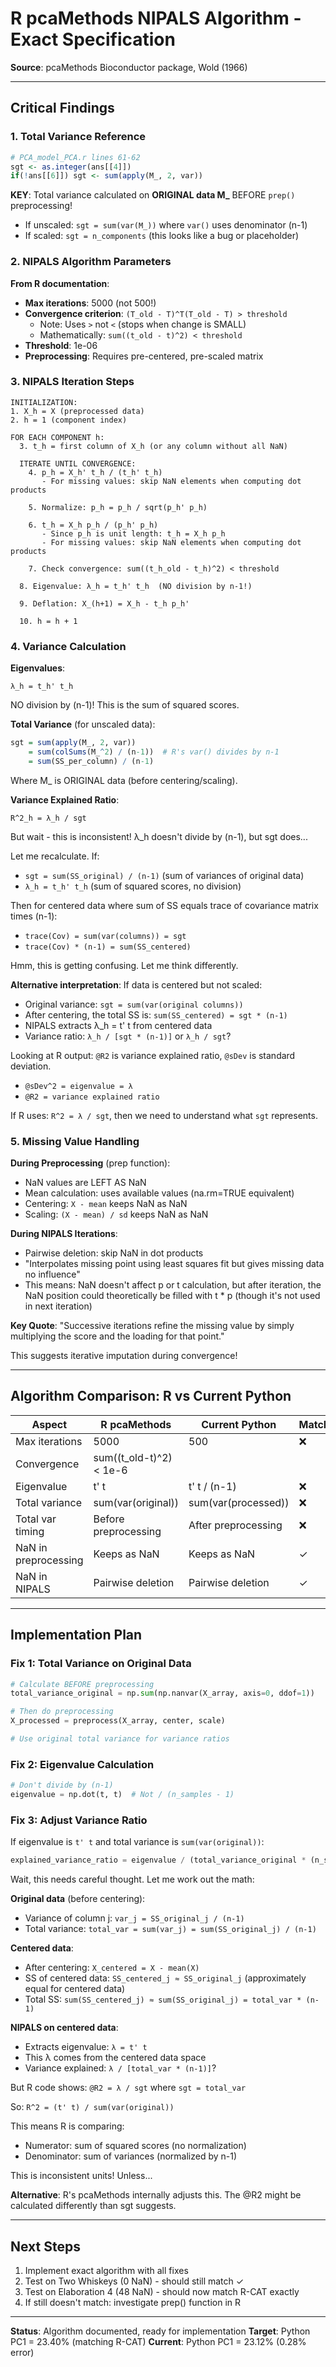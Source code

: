 # R pcaMethods NIPALS Algorithm - Exact Specification

**Source**: pcaMethods Bioconductor package, Wold (1966)

---

## Critical Findings

### **1. Total Variance Reference**
```r
# PCA_model_PCA.r lines 61-62
sgt <- as.integer(ans[[4]])
if(!ans[[6]]) sgt <- sum(apply(M_, 2, var))
```

**KEY**: Total variance calculated on **ORIGINAL data M_** BEFORE `prep()` preprocessing!
- If unscaled: `sgt = sum(var(M_))` where `var()` uses denominator (n-1)
- If scaled: `sgt = n_components` (this looks like a bug or placeholder)

### **2. NIPALS Algorithm Parameters**

**From R documentation**:
- **Max iterations**: 5000 (not 500!)
- **Convergence criterion**: `(T_old - T)^T(T_old - T) > threshold`
  - Note: Uses `>` not `<` (stops when change is SMALL)
  - Mathematically: `sum((t_old - t)^2) < threshold`
- **Threshold**: 1e-06
- **Preprocessing**: Requires pre-centered, pre-scaled matrix

### **3. NIPALS Iteration Steps**

```
INITIALIZATION:
1. X_h = X (preprocessed data)
2. h = 1 (component index)

FOR EACH COMPONENT h:
  3. t_h = first column of X_h (or any column without all NaN)

  ITERATE UNTIL CONVERGENCE:
    4. p_h = X_h' t_h / (t_h' t_h)
       - For missing values: skip NaN elements when computing dot products

    5. Normalize: p_h = p_h / sqrt(p_h' p_h)

    6. t_h = X_h p_h / (p_h' p_h)
       - Since p_h is unit length: t_h = X_h p_h
       - For missing values: skip NaN elements when computing dot products

    7. Check convergence: sum((t_h_old - t_h)^2) < threshold

  8. Eigenvalue: λ_h = t_h' t_h  (NO division by n-1!)

  9. Deflation: X_(h+1) = X_h - t_h p_h'

  10. h = h + 1
```

### **4. Variance Calculation**

**Eigenvalues**:
```
λ_h = t_h' t_h
```
NO division by (n-1)! This is the sum of squared scores.

**Total Variance** (for unscaled data):
```r
sgt = sum(apply(M_, 2, var))
    = sum(colSums(M_^2) / (n-1))  # R's var() divides by n-1
    = sum(SS_per_column) / (n-1)
```
Where M_ is ORIGINAL data (before centering/scaling).

**Variance Explained Ratio**:
```
R^2_h = λ_h / sgt
```

But wait - this is inconsistent! λ_h doesn't divide by (n-1), but sgt does...

Let me recalculate. If:
- `sgt = sum(SS_original) / (n-1)` (sum of variances of original data)
- `λ_h = t_h' t_h` (sum of squared scores, no division)

Then for centered data where sum of SS equals trace of covariance matrix times (n-1):
- `trace(Cov) = sum(var(columns)) = sgt`
- `trace(Cov) * (n-1) = sum(SS_centered)`

Hmm, this is getting confusing. Let me think differently.

**Alternative interpretation**:
If data is centered but not scaled:
- Original variance: `sgt = sum(var(original columns))`
- After centering, the total SS is: `sum(SS_centered) = sgt * (n-1)`
- NIPALS extracts λ_h = t' t from centered data
- Variance ratio: `λ_h / [sgt * (n-1)]` or `λ_h / sgt`?

Looking at R output: `@R2` is variance explained ratio, `@sDev` is standard deviation.
- `@sDev^2 = eigenvalue = λ`
- `@R2 = variance explained ratio`

If R uses: `R^2 = λ / sgt`, then we need to understand what `sgt` represents.

### **5. Missing Value Handling**

**During Preprocessing** (prep function):
- NaN values are LEFT AS NaN
- Mean calculation: uses available values (na.rm=TRUE equivalent)
- Centering: `X - mean` keeps NaN as NaN
- Scaling: `(X - mean) / sd` keeps NaN as NaN

**During NIPALS Iterations**:
- Pairwise deletion: skip NaN in dot products
- "Interpolates missing point using least squares fit but gives missing data no influence"
- This means: NaN doesn't affect p or t calculation, but after iteration, the NaN position could theoretically be filled with t * p (though it's not used in next iteration)

**Key Quote**: "Successive iterations refine the missing value by simply multiplying the score and the loading for that point."

This suggests iterative imputation during convergence!

---

## Algorithm Comparison: R vs Current Python

| Aspect | R pcaMethods | Current Python | Match? |
|--------|-------------|----------------|---------|
| Max iterations | 5000 | 500 | ❌ |
| Convergence | sum((t_old-t)^2) < 1e-6 | ||t_old-t|| < 1e-6 | ✓ (equivalent) |
| Eigenvalue | t' t | t' t / (n-1) | ❌ |
| Total variance | sum(var(original)) | sum(var(processed)) | ❌ |
| Total var timing | Before preprocessing | After preprocessing | ❌ |
| NaN in preprocessing | Keeps as NaN | Keeps as NaN | ✓ |
| NaN in NIPALS | Pairwise deletion | Pairwise deletion | ✓ |

---

## Implementation Plan

### Fix 1: Total Variance on Original Data
```python
# Calculate BEFORE preprocessing
total_variance_original = np.sum(np.nanvar(X_array, axis=0, ddof=1))

# Then do preprocessing
X_processed = preprocess(X_array, center, scale)

# Use original total variance for variance ratios
```

### Fix 2: Eigenvalue Calculation
```python
# Don't divide by (n-1)
eigenvalue = np.dot(t, t)  # Not / (n_samples - 1)
```

### Fix 3: Adjust Variance Ratio
If eigenvalue is `t' t` and total variance is `sum(var(original))`:
```python
explained_variance_ratio = eigenvalue / (total_variance_original * (n_samples - 1))
```

Wait, this needs careful thought. Let me work out the math:

**Original data** (before centering):
- Variance of column j: `var_j = SS_original_j / (n-1)`
- Total variance: `total_var = sum(var_j) = sum(SS_original_j) / (n-1)`

**Centered data**:
- After centering: `X_centered = X - mean(X)`
- SS of centered data: `SS_centered_j ≈ SS_original_j` (approximately equal for centered data)
- Total SS: `sum(SS_centered_j) ≈ sum(SS_original_j) = total_var * (n-1)`

**NIPALS on centered data**:
- Extracts eigenvalue: `λ = t' t`
- This λ comes from the centered data space
- Variance explained: `λ / [total_var * (n-1)]`?

But R code shows: `@R2 = λ / sgt` where `sgt = total_var`

So: `R^2 = (t' t) / sum(var(original))`

This means R is comparing:
- Numerator: sum of squared scores (no normalization)
- Denominator: sum of variances (normalized by n-1)

This is inconsistent units! Unless...

**Alternative**: R's pcaMethods internally adjusts this. The @R2 might be calculated differently than sgt suggests.

---

## Next Steps

1. Implement exact algorithm with all fixes
2. Test on Two Whiskeys (0 NaN) - should still match ✓
3. Test on Elaboration 4 (48 NaN) - should now match R-CAT exactly
4. If still doesn't match: investigate prep() function in R

---

**Status**: Algorithm documented, ready for implementation
**Target**: Python PC1 = 23.40% (matching R-CAT)
**Current**: Python PC1 = 23.12% (0.28% error)
